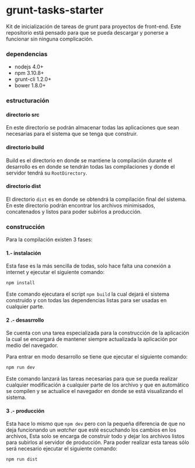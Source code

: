 # grunt-tasks-starter

Kit de inicialización de tareas de grunt para proyectos de front-end. Este
repositorio está pensado para que se pueda descargar y ponerse a funcionar sin
ninguna complicación.

### dependencias

- nodejs 4.0+
- npm 3.10.8+
- grunt-cli 1.2.0+
- bower 1.8.0+

### estructuración

#### directorio src

En este directorio se podrán almacenar todas las aplicaciones que sean
necesarias para el sistema que se tenga que construir.

#### directorio build

Build es el directorio en donde se mantiene la compilación durante el desarrollo
es en donde se tendrán todas las compilaciones y donde el servidor tendrá
su `RootDirectory`.

#### directorio dist

El directorio `dist` es en donde se obtendrá la compilación final del sistema. En
este directorio podrán encontrar los archivos minimisados, concatenados y listos
para poder subirlos a producción.

### construcción

Para la compilación existen 3 fases:

#### 1.- instalación

Esta fase es la más sencilla de todas, solo hace falta una conexión a internet
y ejecutar el siguiente comando:

```bash
npm install
```
Este comando ejecutara el script `npm build` la cual dejará el sistema
construido y con todas las dependencias listas para ser usadas en cualquier
parte.


#### 2 .- desasrrollo

Se cuenta con una tarea especializada para la construcción de la aplicación la
cual se encargará de mantener siempre actualizada la aplicación por medio del
navegador.

Para entrar en modo desarrollo se tiene que ejecutar el siguiente comando:

```bash
npm run dev
```
Este comando lanzará las tareas necesarias para que se pueda realizar cualquier
modificación a cualquier parte de los archivo y que en automático se compilen
y se actualice el navegador en donde se está visualizando el sistema.


#### 3 .- producción

Esta hace lo mismo que `npm dev` pero con la pequeña diferencia de que no deja
funcionando un _watcher_ que esté escuchando los cambios en los archivos, Esta
solo se encarga de construir todo y dejar los archivos listos para subirlos
al servidor de producción. Para poder realizar esta tareas sólo será necesario
ejecutar el siguiente comando:

```bash
npm run dist
```

